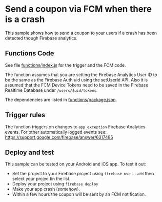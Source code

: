 # Send a coupon via FCM when there is a crash

This sample shows how to send a coupon to your users if a crash has been detected though Firebase analytics.


## Functions Code

See file [functions/index.js](functions/index.js) for the trigger and the FCM code.

The function assumes that you are setting the Firebase Analytics User ID to be the same as the Firebase Auth uid using the setUserId API. Also it is assumed that the FCM Device Tokens need to be saved in the Firebase Realtime Database under `/users/$uid/tokens`.

The dependencies are listed in [functions/package.json](functions/package.json).


## Trigger rules

The function triggers on changes to `app_exception` Firebase Analytics events. For other automatically logged events see: https://support.google.com/firebase/answer/6317485


## Deploy and test

This sample can be tested on your Android and iOS app. To test it out:

 - Set the project to your Firebase project using `firebase use --add` then select your projec tin the list.
 - Deploy your project using `firebase deploy`
 - Make your app crash (somehow).
 - Within a few hours the coupon will be sent by an FCM notification.
